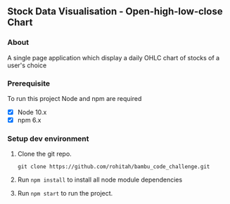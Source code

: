 ﻿## Stock Data Visualisation - Open-high-low-close Chart

### About

A single page application which display a daily OHLC chart of stocks of a user's choice

### Prerequisite

To run this project Node and npm are required

- [x] Node 10.x
- [x] npm 6.x

### Setup dev environment

1. Clone the git repo.

   `git clone https://github.com/rohitah/bambu_code_challenge.git`

2. Run `npm install` to install all node module dependencies
3. Run `npm start` to run the project.
